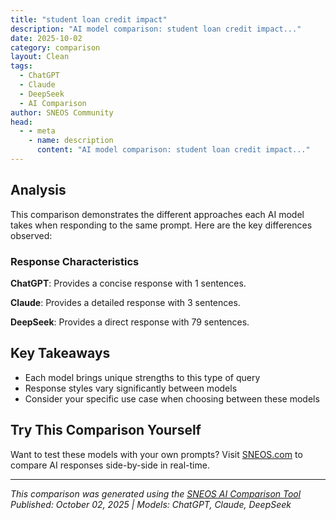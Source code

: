 ```yaml
---
title: "student loan credit impact"
description: "AI model comparison: student loan credit impact..."
date: 2025-10-02
category: comparison
layout: Clean
tags:
  - ChatGPT
  - Claude
  - DeepSeek
  - AI Comparison
author: SNEOS Community
head:
  - - meta
    - name: description
      content: "AI model comparison: student loan credit impact..."
---
```


<ChatComparison
  title="student loan credit impact"
  prompt="student loan credit impact"
  :responses='{"ChatGPT": "Student loans can significantly impact your credit score and overall credit history in several ways. Here are the key points to consider:\n\n### 1. **Credit History Establishment**\n- **Initial Credit Impact**: When you take out a student loan, it can help establish your credit history, which is crucial for building your credit score. A longer credit history generally contributes positively to your score.\n\n### 2. **Types of Credit**\n- **Credit Mix**: Having a mix of different types of credit (such as installment loans from student loans and revolving credit like credit cards) can positively affect your credit score.\n\n### 3. **Payment History**\n- **Timely Payments**: Making timely payments on your student loans helps you build a positive payment history, which is the most significant factor in credit scoring.\n- **Late Payments**: Conversely, late payments can severely damage your score. If a payment is 30 days or more late, it can be reported to the credit bureaus, negatively affecting your credit.\n\n### 4. **Credit Utilization**\n- **Debt-to-Income Ratio**: While student loans are installment loans, the overall amount you owe relative to your income can influence lenders&#x27; perception of your creditworthiness.\n\n### 5. **Default and Collections**\n- If you default on your student loans, the account may be sent to collections, which significantly impacts your credit score and can remain on your credit report for up to seven years.\n\n### 6. **Loan Forgiveness and Repayment Plans**\n- **Income-Driven Repayment Plans**: If you are on an income-driven repayment plan and make regular payments, it can enhance your credit profile by showing lenders that you are managing your debt responsibly.\n- **Forgiveness Programs**: Participating in loan forgiveness programs may affect how your loans are reported, especially if loans are forgiven after reaching specific obligations.\n\n### 7. **Credit Report Monitoring**\n- Regularly check your credit report to ensure that your student loan payments are reported accurately and to monitor your score.\n\n### 8. **Managing Student Loan Debt**\n- **Refinancing Options**: Consider refinancing student loans for potentially lower interest rates, which can make payments more manageable and improve your credit regarding utilization ratios.\n- **Consolidation**: Consolidating loans can simplify payments but may affect your credit history depending on how it is done.\n\n### Conclusion\nOverall, student loans have both positive and negative potential impacts on your credit score. Responsible management, including making timely payments and monitoring your credit, can help leverage student loans to build a strong credit profile.", "Claude": "# Student Loans and Your Credit Score\n\n## How Student Loans Affect Your Credit\n\n### **Positive Impacts**\n- **Payment History** (35% of credit score): On-time payments build positive credit history\n- **Credit Mix** (10% of credit score): Adds installment loan diversity to your credit profile\n- **Length of Credit History**: Long repayment terms can extend your credit history\n\n### **Negative Impacts**\n- **Late/Missed Payments**: Can significantly damage your score\n- **High Debt-to-Income Ratio**: May affect future lending decisions\n- **Default**: Severely impacts credit for 7\u002B years\n\n## Credit Score Impact by Loan Status\n\n| Loan Status | Credit Impact |\n|-------------|---------------|\n| Current/On-time | Positive |\n| 30 days late | -60 to -110 points |\n| 90\u002B days late | -70 to -135 points |\n| Default | -50 to -200\u002B points |\n\n## Managing Student Loans for Better Credit\n\n### **Best Practices**\n- Make all payments on time\n- Set up autopay for discounts and reliability\n- Pay more than the minimum when possible\n- Keep track of multiple loan servicers\n\n### **If You\u0027re Struggling**\n- **Deferment/Forbearance**: Temporarily pause payments (interest may accrue)\n- **Income-Driven Repayment Plans**: Lower monthly payments based on income\n- **Loan Consolidation**: Combine multiple loans\n- **Contact Your Servicer**: Discuss options before missing payments\n\n## Federal vs. Private Loans\n\n### **Federal Loans**\n- More flexible repayment options\n- Better hardship protections\n- Potential for forgiveness programs\n\n### **Private Loans**\n- Fewer repayment options\n- Credit-based approval\n- May require cosigner\n\n**Need specific advice about your situation?** Consider consulting with a financial advisor or your loan servicer.", "DeepSeek": "Of course. This is a crucial topic for anyone considering or managing student loans. Here\u2019s a detailed breakdown of how student loans impact your credit, covering both the positive and negative effects.\n\n### The Core Principle: Student Loans are \u0022Installment Debt\u0022\n\nFirst, it\u0027s important to understand that student loans are a type of **installment loan**. This is different from credit card debt (revolving debt). Lenders generally view responsible management of an installment loan as a positive sign.\n\n---\n\n### The Positive Impact: How Student Loans Can BUILD Your Credit\n\nWhen managed responsibly, student loans can be a powerful tool for building a strong credit history.\n\n1. **Establishing a Credit History:** For many young adults, student loans are their first major line of credit. Simply having the loan and making on-time payments starts your credit file with the major credit bureaus (Equifax, Experian, and TransUnion).\n\n2. **Building a Positive Payment History:** This is the **single most important factor** in your credit score (35%). Every on-time payment is recorded and builds a track record of reliability. A long history of on-time payments is extremely valuable.\n\n3. **Creating a Healthy Credit Mix:** Having different types of credit (e.g., an installment loan like a student loan and a revolving account like a credit card) can positively impact your score (about 10% of your score). It shows you can handle various forms of debt.\n\n4. **Lengthening Your Credit History:** The age of your credit accounts matters (15% of your score). As your student loan account ages, it contributes to the average age of your accounts, which can help your score over time.\n\n---\n\n### The Negative Impact: How Student Loans Can HURT Your Credit\n\nMismanagement of student loans can have severe and long-lasting consequences.\n\n1. **Missed or Late Payments:** This is the fastest way to damage your credit. Payments reported as 30, 60, or 90 days late will significantly drop your score and remain on your credit report for **seven years**.\n\n2. **Default:** If you fail to make payments for a prolonged period (typically 270\u002B days for federal loans), your loan goes into **default**. This is a catastrophic event for your credit. It will devastate your score and can lead to wage garnishment and the loss of federal benefits.\n\n3. **High Debt-to-Income Ratio (DTI):** While not a direct factor in your credit *score*, lenders look at your DTI when you apply for new credit (like a mortgage or car loan). High student loan payments relative to your income can make it harder to qualify for a loan, even with a good credit score.\n\n4. **Credit Inquiries:** When you initially apply for a private student loan, a hard inquiry is placed on your credit report. This can cause a small, temporary dip in your score (usually a few points).\n\n---\n\n### Key Scenarios and Their Credit Impact\n\n| Scenario | Credit Impact |\n| :--- | :--- |\n| **On-Time Payments** | **Strongly Positive.** Builds a excellent payment history over time. |\n| **Deferment or Forbearance** | **Generally Neutral.** The account is put on hold. Payments aren\u0027t required, and it won\u0027t hurt your score as long as the status is reported correctly. **Important:** Interest may still accrue, increasing your total debt. |\n| **Income-Driven Repayment (IDR) Plan** | **Positive.** Enrolling in an IDR plan itself does not hurt your credit. Making affordable, on-time payments under the plan builds positive history. |\n| **Loan Rehabilitation** | **Mixed to Positive.** After default, rehabilitating a loan (making 9 on-time payments) removes the default status from your credit report. The record of late payments leading to the default will remain, but the \u0022default\u0022 status is deleted. This is a major step toward credit recovery. |\n| **Loan Consolidation** | **Neutral/Slight Temporary Dip.** A new loan is created, which may slightly lower your average account age and cause a hard inquiry. However, it can be a useful tool for getting out of default or managing federal loans. |\n| **Default \u0026 Collections** | **Severely Negative.** Will cause a massive drop in your score and remain on your report for 7 years from the date of the first missed payment that led to the default. |\n| **Student Loan Forgiveness** | **Neutral/Positive.** When a loan is forgiven and paid off, it is typically reported as \u0022paid in full\u0022 or \u0022settled\u0022 (if forgiven under PSLF, it\u0027s \u0022paid in full\u0022). This closes the account positively and can give your score a slight boost by reducing your overall debt. |\n\n---\n\n### Actionable Tips for Managing the Credit Impact\n\n1. **ALWAYS Pay On Time:** Set up autopay. Many servicers even offer a 0.25% interest rate reduction for doing so.\n2. **If You Can\u0027t Pay, ACT IMMEDIATELY:** Don\u0027t just ignore your bills.\n * **Federal Loans:** Apply for an **Income-Driven Repayment (IDR)** plan to lower your monthly payment. Look into **deferment or forbearance** if you have a temporary hardship.\n * **Private Loans:** Contact your servicer directly. They may have hardship programs or can offer a modified payment plan.\n3. **Understand Your Options Before Consolidating:** Consolidation can be helpful, but it\u0027s not always the right move. Research how it will affect your interest rate and potential forgiveness progress.\n4. **Monitor Your Credit Report:** You are entitled to a free weekly credit report from AnnualCreditReport.com. Check it regularly to ensure your student loan payments are being reported accurately.\n\n### The Bottom Line\n\n**Student loans are a double-edged sword for your credit.**\n\n* **Used wisely,** they are a foundational tool that can help you build a strong, positive credit history, enabling you to qualify for mortgages, car loans, and credit cards with the best rates.\n* **Mismanaged,** they can create a deep hole that takes years to climb out of, limiting your financial opportunities.\n\nThe key is **proactive and consistent management**. If you ever run into trouble, communicating with your loan servicer is the most important step you can take."}' 
  published-date="12:06"
/>

## Analysis

This comparison demonstrates the different approaches each AI model takes when responding to the same prompt. Here are the key differences observed:

### Response Characteristics

**ChatGPT**: Provides a concise response with 1 sentences. 

**Claude**: Provides a detailed response with 3 sentences. 

**DeepSeek**: Provides a direct response with 79 sentences. 

## Key Takeaways

- Each model brings unique strengths to this type of query
- Response styles vary significantly between models
- Consider your specific use case when choosing between these models

## Try This Comparison Yourself

Want to test these models with your own prompts? Visit [SNEOS.com](https://sneos.com) to compare AI responses side-by-side in real-time.

---

*This comparison was generated using the [SNEOS AI Comparison Tool](https://sneos.com)*
*Published: October 02, 2025 | Models: ChatGPT, Claude, DeepSeek*
